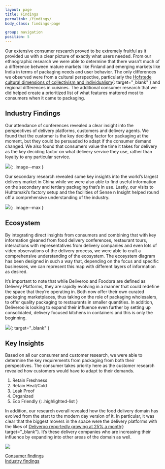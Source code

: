 ```yaml
---
layout: page
title: Findings
permalink: /findings/
body_class: findings-page

group: navigation
position: 5
---
```


<section class="container-fluid" markdown="1">
  <div class="container" markdown="1">

Our extensive consumer research proved to be extremely fruitful as it provided us with a clear picture of exactly what users needed. From our ethnographic research we were able to determine that there wasn’t much of a difference between mature markets like Finland and emerging markets like India in terms of packaging needs and user behavior. The only differences we observed were from a cultural perspective, particularly the
[Hofstede cultural dimensions of collectivism and individualism](https://geerthofstede.com/culture-geert-hofstede-gert-jan-hofstede/6d-model-of-national-culture/){: target="_blank" }
and regional differences in cuisines. The additional consumer research that we did helped create a prioritized list of what features mattered most to consumers when it came to packaging.

<div class="inner-gallery" data-gallery="ethnographic-research"></div>

## Industry Findings

Our attendance of conferences revealed a clear insight into the perspectives of delivery platforms, customers and delivery agents. We found that the customer is the key deciding factor for packaging at the moment, but they could be persuaded to adapt if the consumer demand changed. We also found that consumers value the time it takes for delivery as the key deciding factor on what delivery service they use, rather than loyalty to any particular service.

![](../assets/pictures/findings/conference.jpg){: .image--max }

Our secondary research revealed some key insights into the world’s largest delivery market in China while we were also able to find useful information on the secondary and tertiary packaging that’s in use. Lastly, our visits to Huhtamaki’s factory setup and the facilities of Sense n Insight helped round off a comprehensive understanding of the industry.

![](../assets/pictures/findings/factory.jpg){: .image--max }

## Ecosystem

By integrating direct insights from consumers and combining that with key information gleaned from food delivery conferences, restaurant tours, interactions with representatives from delivery companies and even lots of video observations of the delivery process, we were able to craft a comprehensive understanding of the ecosystem. The ecosystem diagram has been designed in such a way that, depending on the focus and specific businesses, we can represent this map with different layers of information as desired.

<object type="image/svg+xml" data="../assets/pictures/schemes/ecosystem-color.svg" class="ecosystem"></object>

It’s important to note that while Deliveroo and Foodora are defined as Delivery Platforms, they are rapidly evolving in a manner that could redefine the space that they’re operating in. Both now offer their own curated packaging marketplaces, thus taking on the role of packaging wholesalers, to offer quality packaging to restaurants in smaller quantities. In addition, Deliveroo is looking to expand their influence even further by setting up consolidated, delivery focused kitchens in containers and this is only the beginning.

[![](../assets/pictures/findings/deliveroo-store.jpg)](https://deliveroo-packaging.com/){: target="_blank" }

## Key Insights

Based on all our consumer and customer research, we were able to determine the key requirements from packaging from both their perspectives. The consumer takes priority here as the customer research revealed how customers would have to adapt to their demands.

1. Retain Freshness
1. Retain Heat/Cold
1. Leak Proof
1. Organized
1. Eco Friendly
{: .highlighted-list }

In addition, our research overall revealed how the food delivery domain has evolved from the start to the modern day version of it. In particular, it was clear that the biggest movers in the space were the delivery platforms with the likes of
[Deliveroo reportedly growing at 25% a month](https://www.forbes.com/sites/freddiedawson/2016/02/26/delivering-25-month-on-month-growth-the-deliveroo-success-story/#bffc5426cada){: target="_blank"}. It’s these delivery companies who are increasing their influence by expanding into other areas of the domain as well.

![](../assets/pictures/findings/food-delivery-4-0.png)


<div class="row m-5">
    <div class="col-lg-6 mx-auto text-center">
      <a class="btn btn-outline-success btn-lg" href="consumer" role="button">Consumer findings</a>
    </div>
    <div class="col-lg-6 mx-auto">
      <a class="btn btn-outline-success btn-lg" href="industry" role="button">Industry findings</a>
    </div>
</div>  

  </div>
</section>